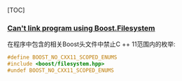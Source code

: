 [TOC]



### [Can't link program using Boost.Filesystem](https://stackoverflow.com/questions/15634114/cant-link-program-using-boost-filesystem/17988317)

在程序中包含的相关Boost头文件中禁止C ++ 11范围内的枚举:

```cpp
#define BOOST_NO_CXX11_SCOPED_ENUMS
#include <boost/filesystem.hpp>
#undef BOOST_NO_CXX11_SCOPED_ENUMS
```

